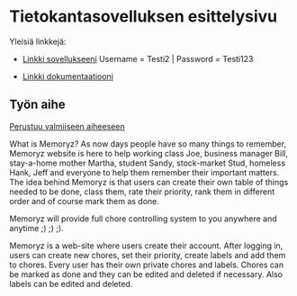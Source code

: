 # Tietokantasovelluksen esittelysivu

Yleisiä linkkejä:

* [Linkki sovellukseeni](http://ajkotira.users.cs.helsinki.fi/tsoha/)
Username = Testi2 | Password = Testi123

* [Linkki dokumentaatiooni](https://github.com/AnttiKotiranta/Tsoha-Bootstrap/blob/master/doc/dokumentaatio.pdf)

## Työn aihe
[Perustuu valmiiseen aiheeseen](http://advancedkittenry.github.io/suunnittelu_ja_tyoymparisto/aiheet/Muistilista.html) 

</h2>What is Memoryz?</h2>
As now days people have so many things to remember, Memoryz website is here to help working class Joe, business manager Bill, stay-a-home mother Martha, student Sandy, stock-market Stud, homeless Hank, Jeff and everyone to help them remember their important  matters. The idea behind Memoryz is that users can create their own table of things needed to be done, class them, rate their priority, rank them in different order and of course mark them as done. 

Memoryz will provide full chore controlling system to you anywhere and anytime ;) ;) ;). 

Memoryz is a web-site where users create their account. After logging in, users can create new chores, set their priority, create labels and add them to chores. Every user has their own private chores and labels. Chores can be marked as done and they can be edited and deleted if necessary. Also labels can be edited and deleted.
